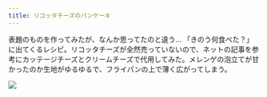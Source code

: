 ```yaml
---
title: リコッタチーズのパンケーキ
---
```


表題のものを作ってみたが、なんか思ってたのと違う... 「きのう何食べた？」に出てくるレシピ。リコッタチーズが全然売っていないので、ネットの記事を参考にカッテージチーズとクリームチーズで代用してみた。メレンゲの泡立てが甘かったのか生地がゆるゆるで、フライパンの上で薄く広がってしまう。

![](https://photos.old.apkas.net/medium/202509/20250907-AR500081.webp)
